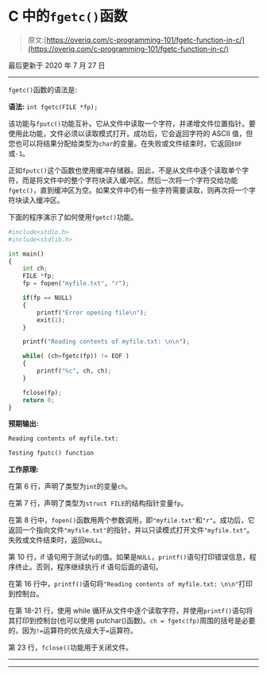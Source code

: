 # C 中的`fgetc()`函数

> 原文:[https://overiq.com/c-programming-101/fgetc-function-in-c/](https://overiq.com/c-programming-101/fgetc-function-in-c/)

最后更新于 2020 年 7 月 27 日

* * *

`fgetc()`函数的语法是:

**语法:** `int fgetc(FILE *fp);`

该功能与`fputc()`功能互补。它从文件中读取一个字符，并递增文件位置指针。要使用此功能，文件必须以读取模式打开。成功后，它会返回字符的 ASCII 值，但您也可以将结果分配给类型为`char`的变量。在失败或文件结束时，它返回`EOF`或`-1`。

正如`fputc()`这个函数也使用缓冲存储器。因此，不是从文件中逐个读取单个字符，而是将文件中的整个字符块读入缓冲区。然后一次将一个字符交给功能`fgetc()`，直到缓冲区为空。如果文件中仍有一些字符需要读取，则再次将一个字符块读入缓冲区。

下面的程序演示了如何使用`fgetc()`功能。

```py
#include<stdio.h>
#include<stdlib.h>

int main()
{
    int ch;
    FILE *fp;
    fp = fopen("myfile.txt", "r");

    if(fp == NULL)
    {
        printf("Error opening file\n");
        exit(1);
    }

    printf("Reading contents of myfile.txt: \n\n");

    while( (ch=fgetc(fp)) != EOF )
    {
        printf("%c", ch, ch);
    }

    fclose(fp);
    return 0;
}

```

**预期输出:**

```py
Reading contents of myfile.txt:

Testing fputc() function

```

**工作原理:**

在第 6 行，声明了类型为`int`的变量`ch`。

在第 7 行，声明了类型为`struct FILE`的结构指针变量`fp`。

在第 8 行中，`fopen()`函数用两个参数调用，即`"myfile.txt"`和`"r"`。成功后，它返回一个指向文件`"myfile.txt"`的指针，并以只读模式打开文件`"myfile.txt"`。失败或文件结束时，返回`NULL`。

第 10 行，if 语句用于测试`fp`的值。如果是`NULL`，`printf()`语句打印错误信息，程序终止。否则，程序继续执行 if 语句后面的语句。

在第 16 行中，`printf()`语句将`"Reading contents of myfile.txt: \n\n"`打印到控制台。

在第 18-21 行，使用 while 循环从文件中逐个读取字符，并使用`printf()`语句将其打印到控制台(也可以使用 putchar()函数)。`ch = fgetc(fp)`周围的括号是必要的，因为`!=`运算符的优先级大于`=`运算符。

第 23 行，`fclose()`功能用于关闭文件。

* * *

* * *